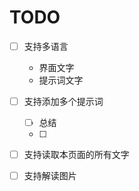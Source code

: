 
# TODO


- [ ] 支持多语言
  - 界面文字
  - 提示词文字
- [ ] 支持添加多个提示词
  - [ ] 总结
  - [ ] 
- [ ] 支持读取本页面的所有文字
- [ ] 支持解读图片


